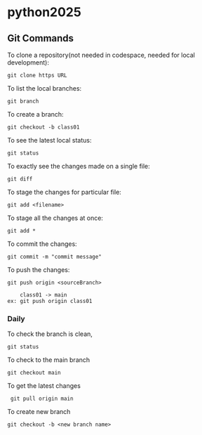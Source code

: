 # python2025

## Git Commands

To clone a repository(not needed in codespace, needed for local development):

    git clone https URL

To list the local branches:

    git branch

To create a branch:

    git checkout -b class01

To see the latest local status:

    git status

To exactly see the changes made on a single file:

    git diff

To stage the changes for particular file:

    git add <filename>

To stage all the changes at once:

    git add *
     
To commit the changes:

    git commit -m "commit message"

To push the changes:

    git push origin <sourceBranch>

        class01 -> main
    ex: git push origin class01

### Daily

To check the branch is clean,

    git status

To check to the main branch

    git checkout main

To get the latest changes

     git pull origin main

To create new branch

    git checkout -b <new branch name>